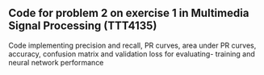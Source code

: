 ## Code for problem 2 on exercise 1 in Multimedia Signal Processing (TTT4135)

Code implementing precision and recall, PR curves, area under PR curves, accuracy, confusion matrix and validation loss for evaluating- training and neural network performance
